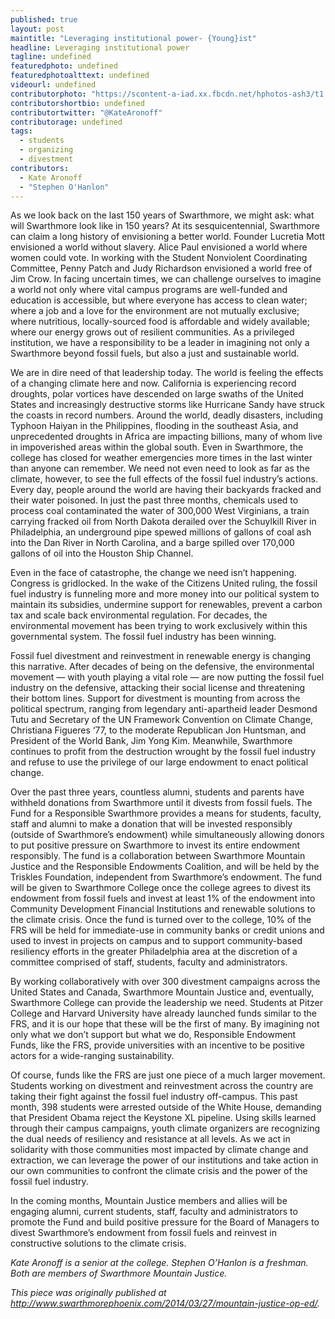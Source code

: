 ```yaml
---
published: true
layout: post
maintitle: "Leveraging institutional power- {Young}ist"
headline: Leveraging institutional power
tagline: undefined
featuredphoto: undefined
featuredphotoalttext: undefined
videourl: undefined
contributorphoto: "https://scontent-a-iad.xx.fbcdn.net/hphotos-ash3/t1.0-9/553158_10200756563619851_1919643485_n.jpg"
contributorshortbio: undefined
contributortwitter: "@KateAronoff"
contributorage: undefined
tags: 
  - students
  - organizing
  - divestment
contributors: 
  - Kate Aronoff
  - "Stephen O'Hanlon"
---
```


As we look back on the last 150 years of Swarthmore, we might ask: what will Swarthmore look like in 150 years? At its sesquicentennial, Swarthmore can claim a long history of envisioning a better world. Founder Lucretia Mott envisioned a world without slavery. Alice Paul envisioned a world where women could vote. In working with the Student Nonviolent Coordinating Committee, Penny Patch and Judy Richardson envisioned a world free of Jim Crow. In facing uncertain times, we can challenge ourselves to imagine a world not only where vital campus programs are well-funded and education is accessible, but where everyone has access to clean water; where a job and a love for the environment are not mutually exclusive; where nutritious, locally-sourced food is affordable and widely available; where our energy grows out of resilient communities. As a privileged institution, we have a responsibility to be a leader in imagining not only a Swarthmore beyond fossil fuels, but also a just and sustainable world.

We are in dire need of that leadership today. The world is feeling the effects of a changing climate here and now. California is experiencing record droughts, polar vortices have descended on large swaths of the United States and increasingly destructive storms like Hurricane Sandy have struck the coasts in record numbers. Around the world, deadly disasters, including Typhoon Haiyan in the Philippines, flooding in the southeast Asia, and unprecedented droughts in Africa are impacting billions, many of whom live in impoverished areas within the global south. Even in Swarthmore, the college has closed for weather emergencies more times in the last winter than anyone can remember. We need not even need to look as far as the climate, however, to see the full effects of the fossil fuel industry’s actions. Every day, people around the world are having their backyards fracked and their water poisoned. In just the past three months, chemicals used to process coal contaminated the water of 300,000 West Virginians, a train carrying fracked oil from North Dakota derailed over the Schuylkill River in Philadelphia, an underground pipe spewed millions of gallons of coal ash into the Dan River in North Carolina, and a barge spilled over 170,000 gallons of oil into the Houston Ship Channel.

Even in the face of catastrophe, the change we need isn’t happening. Congress is gridlocked. In the wake of the Citizens United ruling, the fossil fuel industry is funneling more and more money into our political system to maintain its subsidies, undermine support for renewables, prevent a carbon tax and scale back environmental regulation. For decades, the environmental movement has been trying to work exclusively within this governmental system. The fossil fuel industry has been winning.

Fossil fuel divestment and reinvestment in renewable energy is changing this narrative. After decades of being on the defensive, the environmental movement — with youth playing a vital role — are now putting the fossil fuel industry on the defensive, attacking their social license and threatening their bottom lines. Support for divestment is mounting from across the political spectrum, ranging from legendary anti-apartheid leader Desmond Tutu and Secretary of the UN Framework Convention on Climate Change, Christiana Figueres ‘77, to the moderate Republican Jon Huntsman, and President of the World Bank, Jim Yong Kim. Meanwhile, Swarthmore continues to profit from the destruction wrought by the fossil fuel industry and refuse to use the privilege of our large endowment to enact political change.

Over the past three years, countless alumni, students and parents have withheld donations from Swarthmore until it divests from fossil fuels. The Fund for a Responsible Swarthmore provides a means for students, faculty, staff and alumni to make a donation that will be invested responsibly (outside of Swarthmore’s endowment) while simultaneously allowing donors to put positive pressure on Swarthmore to invest its entire endowment responsibly. The fund is a collaboration between Swarthmore Mountain Justice and the Responsible Endowments Coalition, and will be held by the Triskles Foundation, independent from Swarthmore’s endowment. The fund will be given to Swarthmore College once the college agrees to divest its endowment from fossil fuels and invest at least 1% of the endowment into Community Development Financial Institutions and renewable solutions to the climate crisis. Once the fund is turned over to the college, 10% of the FRS will be held for immediate-use in community banks or credit unions and used to invest in projects on campus and to support community-based resiliency efforts in the greater Philadelphia area at the discretion of a committee comprised of staff, students, faculty and administrators.

By working collaboratively with over 300 divestment campaigns across the United States and Canada, Swarthmore Mountain Justice and, eventually, Swarthmore College can provide the leadership we need. Students at Pitzer College and Harvard University have already launched funds similar to the FRS, and it is our hope that these will be the first of many. By imagining not only what we don’t support but what we do, Responsible Endowment Funds, like the FRS, provide universities with an incentive to be positive actors for a wide-ranging sustainability.

Of course, funds like the FRS are just one piece of a much larger movement. Students working on divestment and reinvestment across the country are taking their fight against the fossil fuel industry off-campus. This past month, 398 students were arrested outside of the White House, demanding that President Obama reject the Keystone XL pipeline. Using skills learned through their campus campaigns, youth climate organizers are recognizing the dual needs of resiliency and resistance at all levels. As we act in solidarity with those communities most impacted by climate change and extraction, we can leverage the power of our institutions and take action in our own communities to confront the climate crisis and the power of the fossil fuel industry.

In the coming months, Mountain Justice members and allies will be engaging alumni, current students, staff, faculty and administrators to promote the Fund and build positive pressure for the Board of Managers to divest Swarthmore’s endowment from fossil fuels and reinvest in constructive solutions to the climate crisis.

_Kate Aronoff  is a senior at the college. Stephen O’Hanlon is a freshman. Both are members of Swarthmore Mountain Justice._

_This piece was originally published at http://www.swarthmorephoenix.com/2014/03/27/mountain-justice-op-ed/._